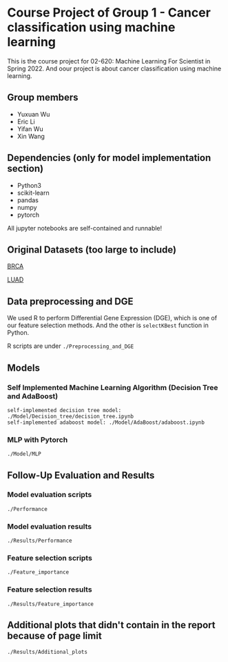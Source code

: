 # Course Project of Group 1 - Cancer classification using machine learning
This is the course project for 02-620: Machine Learning For Scientist in Spring 2022. And oour project is about cancer classification using machine learning.

## Group members
- Yuxuan Wu
- Eric Li
- Yifan Wu
- Xin Wang

## Dependencies (only for model implementation section)

- Python3
- scikit-learn
- pandas
- numpy
- pytorch

All jupyter notebooks are self-contained and runnable!

## Original Datasets (too large to include)

[BRCA](https://xenabrowser.net/datapages/?dataset=TCGA-BRCA.htseq_counts.tsv&host=https%3A%2F%2Fgdc.xenahubs.net&removeHub=https%3A%2F%2Fxena.treehouse.gi.ucsc.edu%3A443)

[LUAD](https://xenabrowser.net/datapages/?dataset=TCGA-LUAD.htseq_counts.tsv&host=https%3A%2F%2Fgdc.xenahubs.net&removeHub=https%3A%2F%2Fxena.treehouse.gi.ucsc.edu%3A443)

## Data preprocessing and DGE
We used R to perform Differential Gene Expression (DGE), which is one of our feature selection methods. And the other is `selectKBest` function in Python.

R scripts are under `./Preprocessing_and_DGE`

## Models

### Self Implemented Machine Learning Algorithm (Decision Tree and AdaBoost)

    self-implemented decision tree model: ./Model/Decision_tree/decision_tree.ipynb
    self-implemented adaboost model: ./Model/AdaBoost/adaboost.ipynb
    
### MLP with Pytorch

    ./Model/MLP

## Follow-Up Evaluation and Results

### Model evaluation scripts

    ./Performance

### Model evaluation results

    ./Results/Performance

### Feature selection scripts

    ./Feature_importance

### Feature selection results

    ./Results/Feature_importance


## Additional plots that didn't contain in the report because of page limit

    ./Results/Additional_plots
